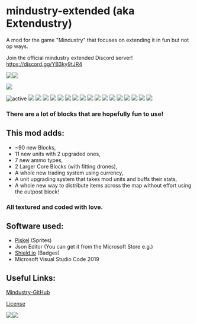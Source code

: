 
# mindustry-extended (aka Extendustry)
A mod for the game "Mindustry" that focuses on extending it in fun but not op ways.

Join the official mindustry extended Discord server! 
https://discord.gg/YB3ky9tJR4

<img src="https://github.com/Fresh791/mindustry-extended/blob/main/github/deco.JPG"><img src="https://github.com/Fresh791/mindustry-extended/blob/main/github/deco.JPG">
   
   
   <img src="https://github.com/Fresh791/mindustry-extended/blob/main/sprites-override/ui/logo.png">

<img src="https://img.shields.io/badge/active-true%20-true.svg" alt="active"> <img src="https://img.shields.io/github/last-commit/Fresh791/mindustry-extended"> <img src="https://img.shields.io/github/issues/Fresh791/mindustry-extended"> <img src="https://img.shields.io/github/languages/code-size/Fresh791/mindustry-extended"> <img src="https://img.shields.io/discord/815981543624933396"> <img src="https://img.shields.io/github/directory-file-count/Fresh791/mindustry-extended/content/blocks/turrets?label=Turrets"> <img src="https://img.shields.io/github/directory-file-count/Fresh791/mindustry-extended/content/blocks/distribution?label=Conveyors%2FDistribution"> <img src="https://img.shields.io/github/directory-file-count/Fresh791/mindustry-extended/content/blocks/drills?label=Drills"> <img src="https://img.shields.io/github/directory-file-count/Fresh791/mindustry-extended/content/blocks/effect?label=Effect"> <img src="https://img.shields.io/github/directory-file-count/Fresh791/mindustry-extended/content/blocks/liquids?label=Liquids"> <img src="https://img.shields.io/github/directory-file-count/Fresh791/mindustry-extended/content/blocks/power?label=Power"> <img src="https://img.shields.io/github/directory-file-count/Fresh791/mindustry-extended/content/blocks/production?label=Production"> <img src="https://img.shields.io/github/directory-file-count/Fresh791/mindustry-extended/content/blocks/units?label=Unit%20Blocks"> <img src="https://img.shields.io/github/directory-file-count/Fresh791/mindustry-extended/content/blocks/walls?label=Walls"> <img src="https://img.shields.io/github/directory-file-count/Fresh791/mindustry-extended/content/items?label=Items"> <img src="https://img.shields.io/github/directory-file-count/Fresh791/mindustry-extended/content/liquids?label=Liquids"> <img src="https://img.shields.io/github/directory-file-count/Fresh791/mindustry-extended/content/units?label=Units"> <img src="https://img.shields.io/github/directory-file-count/Fresh791/mindustry-extended/content/zones?label=Zones">


### There are a lot of blocks that are hopefully fun to use!

## This mod adds:
 - ~90 new Blocks, 
 - 11 new units with 2 upgraded ones,
 - 7 new ammo types,
 - 2 Larger Core Blocks (with fitting drones),
 - A whole new trading system using currency,
 - A unit upgrading system that takes mod units and buffs their stats,
 - A whole new way to distribute items across the map without effort using the outpost block!

### All textured and coded with love.


## Software used:

 - [Piskel](https://www.piskelapp.com/) (Sprites) 
 - Json Editor (You can get it from the Microsoft Store e.g.)
 - [Shield.io](https://shields.io) (Badges)
 - Microsoft Visual Studio Code 2019

## Useful Links:

[Mindustry-GitHub](https://github.com/Anuken/Mindustry)

[License](https://github.com/Fresh791/mindustry-extended/blob/main/LICENSE)

<img src="https://github.com/Fresh791/mindustry-extended/blob/main/github/deco.JPG"><img src="https://github.com/Fresh791/mindustry-extended/blob/main/github/deco.JPG">
